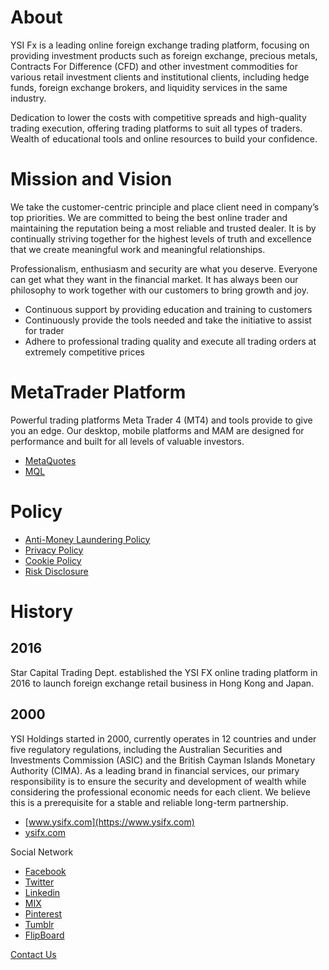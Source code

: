 # About

YSI Fx is a leading online foreign exchange trading platform, focusing on providing investment products such as foreign exchange, precious metals, Contracts For Difference (CFD) and other investment commodities for various retail investment clients and institutional clients, including hedge funds, foreign exchange brokers, and liquidity services in the same industry.

Dedication to lower the costs with competitive spreads and high-quality trading execution, offering trading platforms to suit all types of traders. Wealth of educational tools and online resources to build your confidence.

# Mission and Vision

We take the customer-centric principle and place client need in company’s top priorities. We are committed to being the best online trader and maintaining the reputation being a most reliable and trusted dealer. It is by continually striving together for the highest levels of truth and excellence that we create meaningful work and meaningful relationships.

Professionalism, enthusiasm and security are what you deserve. Everyone can get what they want in the financial market. It has always been our philosophy to work together with our customers to bring growth and joy.

- Continuous support by providing education and training to customers
- Continuously provide the tools needed and take the initiative to assist for trader
- Adhere to professional trading quality and execute all trading orders at extremely competitive prices

# MetaTrader Platform

Powerful trading platforms Meta Trader 4 (MT4) and tools provide to give you an edge. Our desktop, mobile platforms and MAM are designed for performance and built for all levels of valuable investors.

- [MetaQuotes](https://www.metaquotes.net)
- [MQL](https://www.mql5.com)

# Policy

- [Anti-Money Laundering Policy](https://www.ysifx.com/us/policy/aml)
- [Privacy Policy](https://www.ysifx.com/us/policy/privacy)
- [Cookie Policy](https://www.ysifx.com/us/policy/cookie)
- [Risk Disclosure](https://www.ysifx.com/us/policy/risks)

# History

## 2016

Star Capital Trading Dept. established the YSI FX online trading platform in 2016 to launch foreign exchange retail business in Hong Kong and Japan.

## 2000

YSI Holdings started in 2000, currently operates in 12 countries and under five regulatory regulations, including the Australian Securities and Investments Commission (ASIC) and the British Cayman Islands Monetary Authority (CIMA). As a leading brand in financial services, our primary responsibility is to ensure the security and development of wealth while considering the professional economic needs for each client. We believe this is a prerequisite for a stable and reliable long-term partnership.

- [www.ysifx.com](https://www.ysifx.com)
- [ysifx.com](https://ysifx.com)

Social Network

- [Facebook](https://www.facebook.com/ysifx)
- [Twitter](https://twitter.com/YSIFx)
- [Linkedin](https://www.linkedin.com/company/ysifx)
- [MIX](https://mix.com/ysifx)
- [Pinterest](https://www.pinterest.com/ysifxau)
- [Tumblr](https://ysifx.tumblr.com)
- [FlipBoard](https://flipboard.com/@ysifx)

[Contact Us](https://www.ysifx.com/us/contact/overview)
